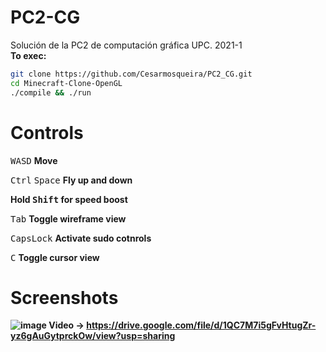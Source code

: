 # PC2-CG
Solución de la PC2 de computación gráfica UPC. 2021-1 <br>
<b>To exec:</b>
```bash
git clone https://github.com/Cesarmosqueira/PC2_CG.git
cd Minecraft-Clone-OpenGL
./compile && ./run
```
# Controls
<kbd>W</kbd><kbd>A</kbd><kbd>S</kbd><kbd>D</kbd> <b>Move</b>
  
<kbd>Ctrl</kbd> <kbd>Space</kbd> <b>Fly up and down</b>
 
<b>Hold <kbd>Shift</kbd> for speed boost</b>

<kbd>Tab</kbd> <b>Toggle wireframe view</b>

<kbd>CapsLock</kbd> <b>Activate sudo cotnrols</b>

<kbd>C</kbd> <b> Toggle cursor view<b/>
  
# Screenshots

![image](https://user-images.githubusercontent.com/48858334/121840402-c1505380-cca1-11eb-8a56-3447baa7fadb.png)
Video -> https://drive.google.com/file/d/1QC7M7i5gFvHtugZr-yz6gAuGytprckOw/view?usp=sharing



